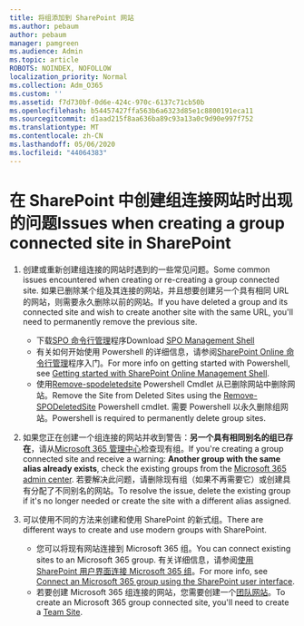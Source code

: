 ```yaml
---
title: 将组添加到 SharePoint 网站
ms.author: pebaum
author: pebaum
manager: pamgreen
ms.audience: Admin
ms.topic: article
ROBOTS: NOINDEX, NOFOLLOW
localization_priority: Normal
ms.collection: Adm_O365
ms.custom: ''
ms.assetid: f7d730bf-0d6e-424c-970c-6137c71cb50b
ms.openlocfilehash: b54457427ffa563b6a6323d85e1c8800191eca11
ms.sourcegitcommit: d1aad215f8aa636ba89c93a13a0c9d90e997f752
ms.translationtype: MT
ms.contentlocale: zh-CN
ms.lasthandoff: 05/06/2020
ms.locfileid: "44064383"
---
```

# <a name="issues-when-creating-a-group-connected-site-in-sharepoint"></a><span data-ttu-id="75335-102">在 SharePoint 中创建组连接网站时出现的问题</span><span class="sxs-lookup"><span data-stu-id="75335-102">Issues when creating a group connected site in SharePoint</span></span>

1. <span data-ttu-id="75335-103">创建或重新创建组连接的网站时遇到的一些常见问题。</span><span class="sxs-lookup"><span data-stu-id="75335-103">Some common issues encountered when creating or re-creating a group connected site.</span></span>
<span data-ttu-id="75335-104">如果已删除某个组及其连接的网站，并且想要创建另一个具有相同 URL 的网站，则需要永久删除以前的网站。</span><span class="sxs-lookup"><span data-stu-id="75335-104">If you have deleted a group and its connected site and wish to create another site with the same URL, you'll need to permanently remove the previous site.</span></span>

   - <span data-ttu-id="75335-105">下载[SPO 命令行管理](https://support.office.com/article/introduction-to-the-sharepoint-online-management-shell-c16941c3-19b4-4710-8056-34c034493429)程序</span><span class="sxs-lookup"><span data-stu-id="75335-105">Download [SPO Management Shell](https://support.office.com/article/introduction-to-the-sharepoint-online-management-shell-c16941c3-19b4-4710-8056-34c034493429)</span></span>
   - <span data-ttu-id="75335-106">有关如何开始使用 Powershell 的详细信息，请参阅[SharePoint Online 命令行管理](https://docs.microsoft.com/powershell/module/sharepoint-online/remove-sposite)程序入门。</span><span class="sxs-lookup"><span data-stu-id="75335-106">For more info on getting started with Powershell, see [Getting started with SharePoint Online Management Shell](https://docs.microsoft.com/powershell/module/sharepoint-online/remove-sposite).</span></span>
   - <span data-ttu-id="75335-107">使用[Remove-spodeletedsite](https://docs.microsoft.com/powershell/module/sharepoint-online/remove-sposite?view=sharepoint-ps) Powershell Cmdlet 从已删除网站中删除网站。</span><span class="sxs-lookup"><span data-stu-id="75335-107">Remove the Site from Deleted Sites using the [Remove-SPODeletedSite](https://docs.microsoft.com/powershell/module/sharepoint-online/remove-sposite?view=sharepoint-ps) Powershell cmdlet.</span></span> <span data-ttu-id="75335-108">需要 Powershell 以永久删除组网站。</span><span class="sxs-lookup"><span data-stu-id="75335-108">Powershell is required to permanently delete group sites.</span></span>

1. <span data-ttu-id="75335-109">如果您正在创建一个组连接的网站并收到警告：**另一个具有相同别名的组已存在**，请从[Microsoft 365 管理中心](https://admin.microsoft.com/AdminPortal/Home#/groups)检查现有组。</span><span class="sxs-lookup"><span data-stu-id="75335-109">If you're creating a group connected site and receive a warning: **Another group with the same alias already exists**, check the existing groups from the [Microsoft 365 admin center](https://admin.microsoft.com/AdminPortal/Home#/groups).</span></span> <span data-ttu-id="75335-110">若要解决此问题，请删除现有组（如果不再需要它）或创建具有分配了不同别名的网站。</span><span class="sxs-lookup"><span data-stu-id="75335-110">To resolve the issue, delete the existing group if it's no longer needed or create the site with a different alias assigned.</span></span>

1. <span data-ttu-id="75335-111">可以使用不同的方法来创建和使用 SharePoint 的新式组。</span><span class="sxs-lookup"><span data-stu-id="75335-111">There are different ways to create and use modern groups with SharePoint.</span></span>

   - <span data-ttu-id="75335-112">您可以将现有网站连接到 Microsoft 365 组。</span><span class="sxs-lookup"><span data-stu-id="75335-112">You can connect existing sites to an Microsoft 365 group.</span></span> <span data-ttu-id="75335-113">有关详细信息，请参阅[使用 SharePoint 用户界面连接 Microsoft 365 组](https://docs.microsoft.com/sharepoint/dev/transform/modernize-connect-to-office365-group#connect-an-office-365-group-using-the-sharepoint-user-interface)。</span><span class="sxs-lookup"><span data-stu-id="75335-113">For more info, see [Connect an Microsoft 365 group using the SharePoint user interface](https://docs.microsoft.com/sharepoint/dev/transform/modernize-connect-to-office365-group#connect-an-office-365-group-using-the-sharepoint-user-interface).</span></span>
   - <span data-ttu-id="75335-114">若要创建 Microsoft 365 组连接的网站，您需要创建一个[团队网站](https://admin.microsoft.com/sharepoint)。</span><span class="sxs-lookup"><span data-stu-id="75335-114">To create an Microsoft 365 group connected site, you'll need to create a [Team Site](https://admin.microsoft.com/sharepoint).</span></span>
